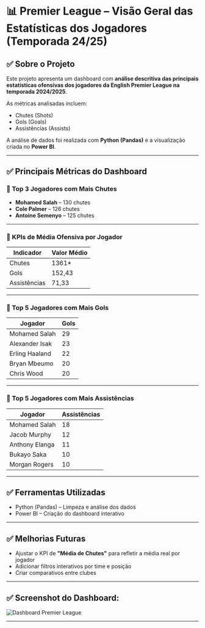 # 📊 Premier League – Visão Geral das Estatísticas dos Jogadores (Temporada 24/25)

## ✅ Sobre o Projeto

Este projeto apresenta um dashboard com **análise descritiva das principais estatísticas ofensivas dos jogadores da English Premier League na temporada 2024/2025**.

As métricas analisadas incluem:

- Chutes (Shots)
- Gols (Goals)
- Assistências (Assists)

A análise de dados foi realizada com **Python (Pandas)** e a visualização criada no **Power BI**.

---

## ✅ Principais Métricas do Dashboard

### 🎯 Top 3 Jogadores com Mais Chutes

- **Mohamed Salah** – 130 chutes
- **Cole Palmer** – 126 chutes
- **Antoine Semenyo** – 125 chutes

---

### 🎯 KPIs de Média Ofensiva por Jogador

| Indicador | Valor Médio |
|---|---|
| Chutes | 1361* |
| Gols | 152,43 |
| Assistências | 71,33 |



---

### 🎯 Top 5 Jogadores com Mais Gols

| Jogador | Gols |
|---|---|
| Mohamed Salah | 29 |
| Alexander Isak | 23 |
| Erling Haaland | 22 |
| Bryan Mbeumo | 20 |
| Chris Wood | 20 |

---

### 🎯 Top 5 Jogadores com Mais Assistências

| Jogador | Assistências |
|---|---|
| Mohamed Salah | 18 |
| Jacob Murphy | 12 |
| Anthony Elanga | 11 |
| Bukayo Saka | 10 |
| Morgan Rogers | 10 |

---

## ✅ Ferramentas Utilizadas

- Python (Pandas) – Limpeza e análise dos dados
- Power BI – Criação do dashboard interativo

---

## ✅ Melhorias Futuras

- Ajustar o KPI de **"Média de Chutes"** para refletir a média real por jogador
- Adicionar filtros interativos por time e posição
- Criar comparativos entre clubes

---

## ✅ Screenshot do Dashboard:

![Dashboard Premier League](foto_dashboard)

---



